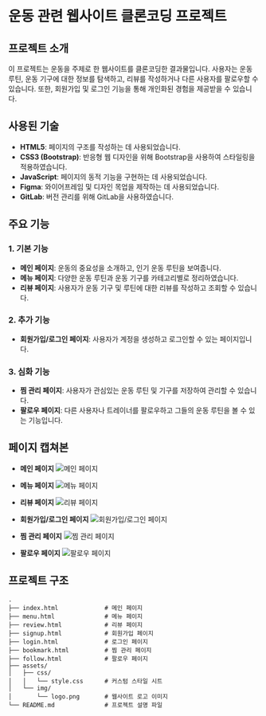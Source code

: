# 운동 관련 웹사이트 클론코딩 프로젝트

## 프로젝트 소개

이 프로젝트는 운동을 주제로 한 웹사이트를 클론코딩한 결과물입니다. 사용자는 운동 루틴, 운동 기구에 대한 정보를 탐색하고, 리뷰를 작성하거나 다른 사용자를 팔로우할 수 있습니다. 또한, 회원가입 및 로그인 기능을 통해 개인화된 경험을 제공받을 수 있습니다.

## 사용된 기술

- **HTML5**: 페이지의 구조를 작성하는 데 사용되었습니다.
- **CSS3 (Bootstrap)**: 반응형 웹 디자인을 위해 Bootstrap을 사용하여 스타일링을 적용하였습니다.
- **JavaScript**: 페이지의 동적 기능을 구현하는 데 사용되었습니다.
- **Figma**: 와이어프레임 및 디자인 목업을 제작하는 데 사용되었습니다.
- **GitLab**: 버전 관리를 위해 GitLab을 사용하였습니다.

## 주요 기능

### 1. 기본 기능
- **메인 페이지**: 운동의 중요성을 소개하고, 인기 운동 루틴을 보여줍니다.
- **메뉴 페이지**: 다양한 운동 루틴과 운동 기구를 카테고리별로 정리하였습니다.
- **리뷰 페이지**: 사용자가 운동 기구 및 루틴에 대한 리뷰를 작성하고 조회할 수 있습니다.

### 2. 추가 기능
- **회원가입/로그인 페이지**: 사용자가 계정을 생성하고 로그인할 수 있는 페이지입니다.

### 3. 심화 기능
- **찜 관리 페이지**: 사용자가 관심있는 운동 루틴 및 기구를 저장하여 관리할 수 있습니다.
- **팔로우 페이지**: 다른 사용자나 트레이너를 팔로우하고 그들의 운동 루틴을 볼 수 있는 기능입니다.

## 페이지 캡쳐본

- **메인 페이지**
  ![메인 페이지](./screenshots/main-page.png)

- **메뉴 페이지**
  ![메뉴 페이지](./screenshots/menu-page.png)

- **리뷰 페이지**
  ![리뷰 페이지](./screenshots/review-page.png)

- **회원가입/로그인 페이지**
  ![회원가입/로그인 페이지](./screenshots/signup-login-page.png)

- **찜 관리 페이지**
  ![찜 관리 페이지](./screenshots/bookmark-page.png)

- **팔로우 페이지**
  ![팔로우 페이지](./screenshots/follow-page.png)

## 프로젝트 구조

```plaintext
.
├── index.html             # 메인 페이지
├── menu.html              # 메뉴 페이지
├── review.html            # 리뷰 페이지
├── signup.html            # 회원가입 페이지
├── login.html             # 로그인 페이지
├── bookmark.html          # 찜 관리 페이지
├── follow.html            # 팔로우 페이지
├── assets/
│   ├── css/
│   │   └── style.css      # 커스텀 스타일 시트
│   └── img/
│       └── logo.png       # 웹사이트 로고 이미지
└── README.md              # 프로젝트 설명 파일
